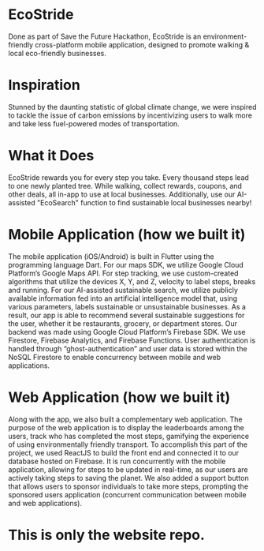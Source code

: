 # EcoStride

Done as part of Save the Future Hackathon, EcoStride is an environment-friendly cross-platform mobile application, designed to promote walking & local eco-friendly businesses. 

# Inspiration
Stunned by the daunting statistic of global climate change, we were inspired to tackle the issue of carbon emissions by incentivizing users to walk more and take less fuel-powered modes of transportation.

# What it Does
EcoStride rewards you for every step you take. Every thousand steps lead to one newly planted tree. While walking, collect rewards, coupons, and other deals, all in-app to use at local businesses. Additionally, use our AI-assisted "EcoSearch" function to find sustainable local businesses nearby!

# Mobile Application (how we built it)
The mobile application (iOS/Android) is built in Flutter using the programming language Dart. For our maps SDK, we utilize Google Cloud Platform’s Google Maps API. For step tracking, we use custom-created algorithms that utilize the devices X, Y, and Z, velocity to label steps, breaks and running. For our AI-assisted sustainable search, we utilize publicly available information fed into an artificial intelligence model that, using various parameters, labels sustainable or unsustainable businesses. As a result, our app is able to recommend several sustainable suggestions for the user, whether it be restaurants, grocery, or department stores. Our backend was made using Google Cloud Platform’s Firebase SDK. We use Firestore, Firebase Analytics, and Firebase Functions. User authentication is handled through “ghost-authentication” and user data is stored within the NoSQL Firestore to enable concurrency between mobile and web applications.

# Web Application (how we built it)
Along with the app, we also built a complementary web application. The purpose of the web application is to display the leaderboards among the users, track who has completed the most steps, gamifying the experience of using environmentally friendly transport. To accomplish this part of the project, we used ReactJS to build the front end and connected it to our database hosted on Firebase. It is run concurrently with the mobile application, allowing for steps to be updated in real-time, as our users are actively taking steps to saving the planet. We also added a support button that allows users to sponsor individuals to take more steps, prompting the sponsored users application (concurrent communication between mobile and web applications).

# This is only the website repo.
